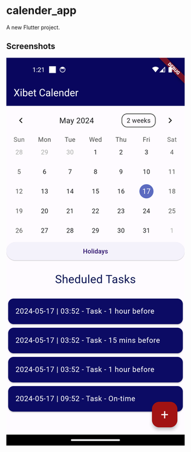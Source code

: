 # calender_app

A new Flutter project.

## Screenshots

![App Screenshot](https://raw.githubusercontent.com/Imesh-Isuranga/Calender_App/main/Calender%20app.png)
